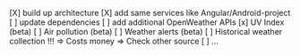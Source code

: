 [X] build up architecture
[X] add same services like Angular/Android-project
[ ] update dependencies
[ ] add additional OpenWeather APIs
    [x] UV Index (beta)
    [ ] Air pollution (beta)
    [ ] Weather alerts (beta)
    [ ] Historical weather collection !!! => Costs money => Check other source
    [ ] ...